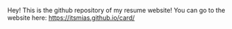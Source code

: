 Hey! This is the github repository of my resume website! You can go to the website here: https://itsmias.github.io/card/
